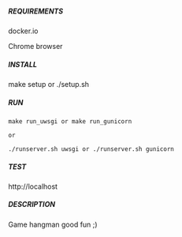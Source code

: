 
##### REQUIREMENTS

docker.io

Chrome browser


##### INSTALL

make setup or ./setup.sh


##### RUN

	make run_uwsgi or make run_gunicorn

	or

	./runserver.sh uwsgi or ./runserver.sh gunicorn


##### TEST

http://localhost


##### DESCRIPTION

Game hangman good fun ;)
